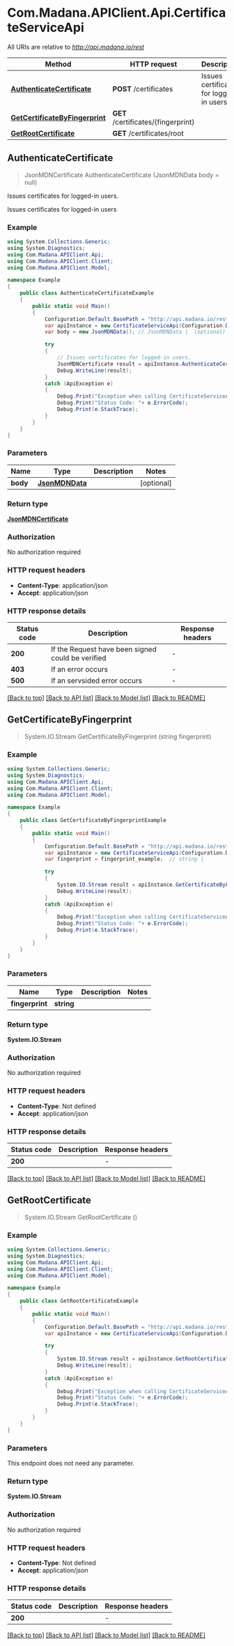 # Com.Madana.APIClient.Api.CertificateServiceApi

All URIs are relative to *http://api.madana.io/rest*

Method | HTTP request | Description
------------- | ------------- | -------------
[**AuthenticateCertificate**](CertificateServiceApi.md#authenticatecertificate) | **POST** /certificates | Issues certificates for logged-in users.
[**GetCertificateByFingerprint**](CertificateServiceApi.md#getcertificatebyfingerprint) | **GET** /certificates/{fingerprint} | 
[**GetRootCertificate**](CertificateServiceApi.md#getrootcertificate) | **GET** /certificates/root | 



## AuthenticateCertificate

> JsonMDNCertificate AuthenticateCertificate (JsonMDNData body = null)

Issues certificates for logged-in users.

Issues certificates for logged-in users

### Example

```csharp
using System.Collections.Generic;
using System.Diagnostics;
using Com.Madana.APIClient.Api;
using Com.Madana.APIClient.Client;
using Com.Madana.APIClient.Model;

namespace Example
{
    public class AuthenticateCertificateExample
    {
        public static void Main()
        {
            Configuration.Default.BasePath = "http://api.madana.io/rest";
            var apiInstance = new CertificateServiceApi(Configuration.Default);
            var body = new JsonMDNData(); // JsonMDNData |  (optional) 

            try
            {
                // Issues certificates for logged-in users.
                JsonMDNCertificate result = apiInstance.AuthenticateCertificate(body);
                Debug.WriteLine(result);
            }
            catch (ApiException e)
            {
                Debug.Print("Exception when calling CertificateServiceApi.AuthenticateCertificate: " + e.Message );
                Debug.Print("Status Code: "+ e.ErrorCode);
                Debug.Print(e.StackTrace);
            }
        }
    }
}
```

### Parameters


Name | Type | Description  | Notes
------------- | ------------- | ------------- | -------------
 **body** | [**JsonMDNData**](JsonMDNData.md)|  | [optional] 

### Return type

[**JsonMDNCertificate**](JsonMDNCertificate.md)

### Authorization

No authorization required

### HTTP request headers

- **Content-Type**: application/json
- **Accept**: application/json

### HTTP response details
| Status code | Description | Response headers |
|-------------|-------------|------------------|
| **200** | If the Request have been signed could be verified |  -  |
| **403** | If an error occurs |  -  |
| **500** | If an servsided error occurs |  -  |

[[Back to top]](#)
[[Back to API list]](../README.md#documentation-for-api-endpoints)
[[Back to Model list]](../README.md#documentation-for-models)
[[Back to README]](../README.md)


## GetCertificateByFingerprint

> System.IO.Stream GetCertificateByFingerprint (string fingerprint)



### Example

```csharp
using System.Collections.Generic;
using System.Diagnostics;
using Com.Madana.APIClient.Api;
using Com.Madana.APIClient.Client;
using Com.Madana.APIClient.Model;

namespace Example
{
    public class GetCertificateByFingerprintExample
    {
        public static void Main()
        {
            Configuration.Default.BasePath = "http://api.madana.io/rest";
            var apiInstance = new CertificateServiceApi(Configuration.Default);
            var fingerprint = fingerprint_example;  // string | 

            try
            {
                System.IO.Stream result = apiInstance.GetCertificateByFingerprint(fingerprint);
                Debug.WriteLine(result);
            }
            catch (ApiException e)
            {
                Debug.Print("Exception when calling CertificateServiceApi.GetCertificateByFingerprint: " + e.Message );
                Debug.Print("Status Code: "+ e.ErrorCode);
                Debug.Print(e.StackTrace);
            }
        }
    }
}
```

### Parameters


Name | Type | Description  | Notes
------------- | ------------- | ------------- | -------------
 **fingerprint** | **string**|  | 

### Return type

**System.IO.Stream**

### Authorization

No authorization required

### HTTP request headers

- **Content-Type**: Not defined
- **Accept**: application/json

### HTTP response details
| Status code | Description | Response headers |
|-------------|-------------|------------------|
| **200** |  |  -  |

[[Back to top]](#)
[[Back to API list]](../README.md#documentation-for-api-endpoints)
[[Back to Model list]](../README.md#documentation-for-models)
[[Back to README]](../README.md)


## GetRootCertificate

> System.IO.Stream GetRootCertificate ()



### Example

```csharp
using System.Collections.Generic;
using System.Diagnostics;
using Com.Madana.APIClient.Api;
using Com.Madana.APIClient.Client;
using Com.Madana.APIClient.Model;

namespace Example
{
    public class GetRootCertificateExample
    {
        public static void Main()
        {
            Configuration.Default.BasePath = "http://api.madana.io/rest";
            var apiInstance = new CertificateServiceApi(Configuration.Default);

            try
            {
                System.IO.Stream result = apiInstance.GetRootCertificate();
                Debug.WriteLine(result);
            }
            catch (ApiException e)
            {
                Debug.Print("Exception when calling CertificateServiceApi.GetRootCertificate: " + e.Message );
                Debug.Print("Status Code: "+ e.ErrorCode);
                Debug.Print(e.StackTrace);
            }
        }
    }
}
```

### Parameters

This endpoint does not need any parameter.

### Return type

**System.IO.Stream**

### Authorization

No authorization required

### HTTP request headers

- **Content-Type**: Not defined
- **Accept**: application/json

### HTTP response details
| Status code | Description | Response headers |
|-------------|-------------|------------------|
| **200** |  |  -  |

[[Back to top]](#)
[[Back to API list]](../README.md#documentation-for-api-endpoints)
[[Back to Model list]](../README.md#documentation-for-models)
[[Back to README]](../README.md)

